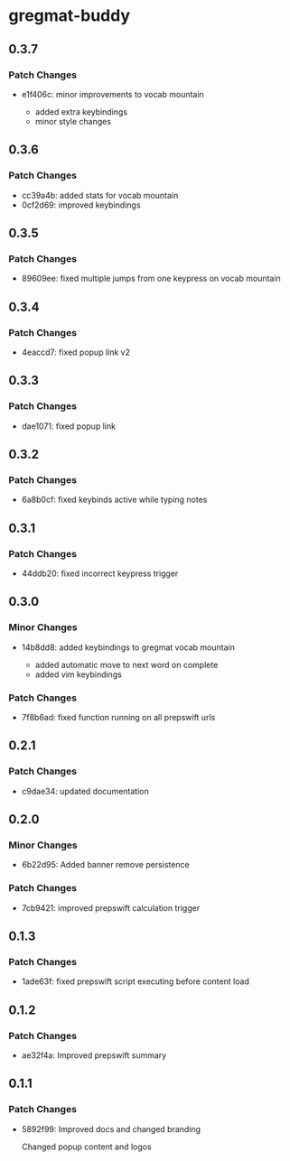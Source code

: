 # gregmat-buddy

## 0.3.7

### Patch Changes

- e1f406c: minor improvements to vocab mountain

  - added extra keybindings
  - minor style changes

## 0.3.6

### Patch Changes

- cc39a4b: added stats for vocab mountain
- 0cf2d69: improved keybindings

## 0.3.5

### Patch Changes

- 89609ee: fixed multiple jumps from one keypress on vocab mountain

## 0.3.4

### Patch Changes

- 4eaccd7: fixed popup link v2

## 0.3.3

### Patch Changes

- dae1071: fixed popup link

## 0.3.2

### Patch Changes

- 6a8b0cf: fixed keybinds active while typing notes

## 0.3.1

### Patch Changes

- 44ddb20: fixed incorrect keypress trigger

## 0.3.0

### Minor Changes

- 14b8dd8: added keybindings to gregmat vocab mountain

  - added automatic move to next word on complete
  - added vim keybindings

### Patch Changes

- 7f8b6ad: fixed function running on all prepswift urls

## 0.2.1

### Patch Changes

- c9dae34: updated documentation

## 0.2.0

### Minor Changes

- 6b22d95: Added banner remove persistence

### Patch Changes

- 7cb9421: improved prepswift calculation trigger

## 0.1.3

### Patch Changes

- 1ade63f: fixed prepswift script executing before content load

## 0.1.2

### Patch Changes

- ae32f4a: Improved prepswift summary

## 0.1.1

### Patch Changes

- 5892f99: Improved docs and changed branding

  Changed popup content and logos
